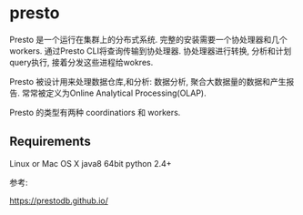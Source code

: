 # presto

Presto 是一个运行在集群上的分布式系统. 完整的安装需要一个协处理器和几个workers. 通过Presto CLI将查询传输到协处理器. 协处理器进行转换, 分析和计划query执行, 接着分发这些进程给wokres.


Presto 被设计用来处理数据仓库,和分析: 数据分析, 聚合大数据量的数据和产生报告. 常常被定义为Online Analytical Processing(OLAP).

Presto 的类型有两种 coordinatiors 和 workers.


## Requirements

Linux or Mac OS X
java8 64bit
python 2.4+


参考:

https://prestodb.github.io/
